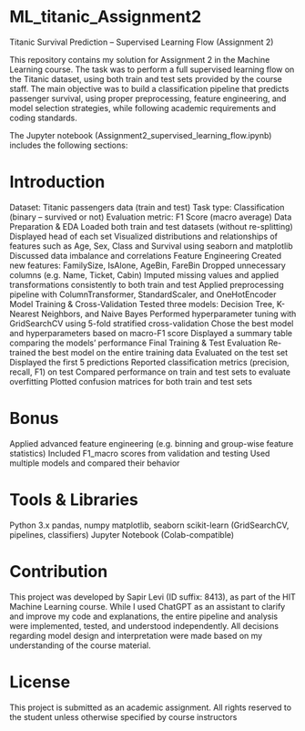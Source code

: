 # ML_titanic_Assignment2

Titanic Survival Prediction – Supervised Learning Flow (Assignment 2)

This repository contains my solution for Assignment 2 in the Machine Learning course. The task was to perform a full supervised learning flow on the Titanic dataset, using both train and test sets provided by the course staff. The main objective was to build a classification pipeline that predicts passenger survival, using proper preprocessing, feature engineering, and model selection strategies, while following academic requirements and coding standards.

The Jupyter notebook (Assignment2_supervised_learning_flow.ipynb) includes the following sections:

# Introduction

Dataset: Titanic passengers data (train and test)
Task type: Classification (binary – survived or not)
Evaluation metric: F1 Score (macro average)
Data Preparation & EDA
Loaded both train and test datasets (without re-splitting)
Displayed head of each set
Visualized distributions and relationships of features such as Age, Sex, Class and Survival using seaborn and matplotlib
Discussed data imbalance and correlations
Feature Engineering
Created new features: FamilySize, IsAlone, AgeBin, FareBin
Dropped unnecessary columns (e.g. Name, Ticket, Cabin)
Imputed missing values and applied transformations consistently to both train and test
Applied preprocessing pipeline with ColumnTransformer, StandardScaler, and OneHotEncoder
Model Training & Cross-Validation
Tested three models: Decision Tree, K-Nearest Neighbors, and Naive Bayes
Performed hyperparameter tuning with GridSearchCV using 5-fold stratified cross-validation
Chose the best model and hyperparameters based on macro-F1 score
Displayed a summary table comparing the models’ performance
Final Training & Test Evaluation
Re-trained the best model on the entire training data
Evaluated on the test set
Displayed the first 5 predictions
Reported classification metrics (precision, recall, F1) on test
Compared performance on train and test sets to evaluate overfitting
Plotted confusion matrices for both train and test sets

# Bonus

Applied advanced feature engineering (e.g. binning and group-wise feature statistics)
Included F1_macro scores from validation and testing
Used multiple models and compared their behavior

# Tools & Libraries

Python 3.x
pandas, numpy
matplotlib, seaborn
scikit-learn (GridSearchCV, pipelines, classifiers)
Jupyter Notebook (Colab-compatible)

# Contribution

This project was developed by Sapir Levi (ID suffix: 8413), as part of the HIT Machine Learning course. While I used ChatGPT as an assistant to clarify and improve my code and explanations, the entire pipeline and analysis were implemented, tested, and understood independently. All decisions regarding model design and interpretation were made based on my understanding of the course material.

# License

This project is submitted as an academic assignment. All rights reserved to the student unless otherwise specified by course instructors

